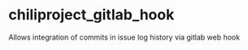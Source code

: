 chiliproject_gitlab_hook
========================

Allows integration of commits in issue log history via gitlab web hook
